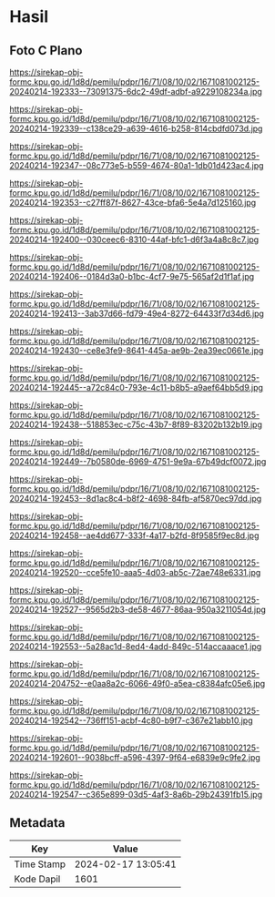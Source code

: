 # Hasil

## Foto C Plano

https://sirekap-obj-formc.kpu.go.id/1d8d/pemilu/pdpr/16/71/08/10/02/1671081002125-20240214-192333--73091375-6dc2-49df-adbf-a9229108234a.jpg

https://sirekap-obj-formc.kpu.go.id/1d8d/pemilu/pdpr/16/71/08/10/02/1671081002125-20240214-192339--c138ce29-a639-4616-b258-814cbdfd073d.jpg

https://sirekap-obj-formc.kpu.go.id/1d8d/pemilu/pdpr/16/71/08/10/02/1671081002125-20240214-192347--08c773e5-b559-4674-80a1-1db01d423ac4.jpg

https://sirekap-obj-formc.kpu.go.id/1d8d/pemilu/pdpr/16/71/08/10/02/1671081002125-20240214-192353--c27ff87f-8627-43ce-bfa6-5e4a7d125160.jpg

https://sirekap-obj-formc.kpu.go.id/1d8d/pemilu/pdpr/16/71/08/10/02/1671081002125-20240214-192400--030ceec6-8310-44af-bfc1-d6f3a4a8c8c7.jpg

https://sirekap-obj-formc.kpu.go.id/1d8d/pemilu/pdpr/16/71/08/10/02/1671081002125-20240214-192406--0184d3a0-b1bc-4cf7-9e75-565af2d1f1af.jpg

https://sirekap-obj-formc.kpu.go.id/1d8d/pemilu/pdpr/16/71/08/10/02/1671081002125-20240214-192413--3ab37d66-fd79-49e4-8272-64433f7d34d6.jpg

https://sirekap-obj-formc.kpu.go.id/1d8d/pemilu/pdpr/16/71/08/10/02/1671081002125-20240214-192430--ce8e3fe9-8641-445a-ae9b-2ea39ec0661e.jpg

https://sirekap-obj-formc.kpu.go.id/1d8d/pemilu/pdpr/16/71/08/10/02/1671081002125-20240214-192445--a72c84c0-793e-4c11-b8b5-a9aef64bb5d9.jpg

https://sirekap-obj-formc.kpu.go.id/1d8d/pemilu/pdpr/16/71/08/10/02/1671081002125-20240214-192438--518853ec-c75c-43b7-8f89-83202b132b19.jpg

https://sirekap-obj-formc.kpu.go.id/1d8d/pemilu/pdpr/16/71/08/10/02/1671081002125-20240214-192449--7b0580de-6969-4751-9e9a-67b49dcf0072.jpg

https://sirekap-obj-formc.kpu.go.id/1d8d/pemilu/pdpr/16/71/08/10/02/1671081002125-20240214-192453--8d1ac8c4-b8f2-4698-84fb-af5870ec97dd.jpg

https://sirekap-obj-formc.kpu.go.id/1d8d/pemilu/pdpr/16/71/08/10/02/1671081002125-20240214-192458--ae4dd677-333f-4a17-b2fd-8f9585f9ec8d.jpg

https://sirekap-obj-formc.kpu.go.id/1d8d/pemilu/pdpr/16/71/08/10/02/1671081002125-20240214-192520--cce5fe10-aaa5-4d03-ab5c-72ae748e6331.jpg

https://sirekap-obj-formc.kpu.go.id/1d8d/pemilu/pdpr/16/71/08/10/02/1671081002125-20240214-192527--9565d2b3-de58-4677-86aa-950a3211054d.jpg

https://sirekap-obj-formc.kpu.go.id/1d8d/pemilu/pdpr/16/71/08/10/02/1671081002125-20240214-192553--5a28ac1d-8ed4-4add-849c-514accaaace1.jpg

https://sirekap-obj-formc.kpu.go.id/1d8d/pemilu/pdpr/16/71/08/10/02/1671081002125-20240214-204752--e0aa8a2c-6066-49f0-a5ea-c8384afc05e6.jpg

https://sirekap-obj-formc.kpu.go.id/1d8d/pemilu/pdpr/16/71/08/10/02/1671081002125-20240214-192542--736ff151-acbf-4c80-b9f7-c367e21abb10.jpg

https://sirekap-obj-formc.kpu.go.id/1d8d/pemilu/pdpr/16/71/08/10/02/1671081002125-20240214-192601--9038bcff-a596-4397-9f64-e6839e9c9fe2.jpg

https://sirekap-obj-formc.kpu.go.id/1d8d/pemilu/pdpr/16/71/08/10/02/1671081002125-20240214-192547--c365e899-03d5-4af3-8a6b-29b24391fb15.jpg


## Metadata

| Key        | Value               |
| ---------- | ------------------- |
| Time Stamp | 2024-02-17 13:05:41 |
| Kode Dapil | 1601                |



